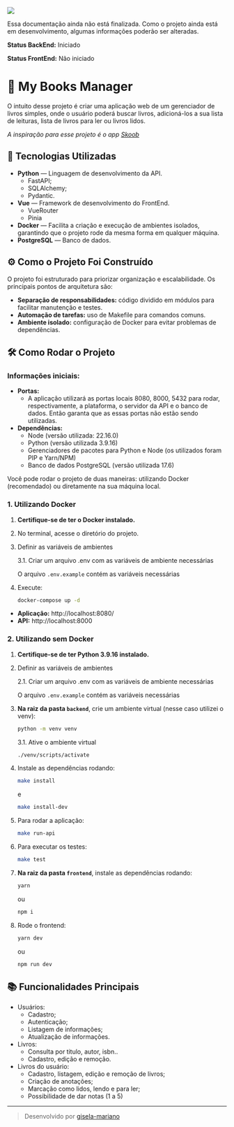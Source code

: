 ![](https://img.shields.io/badge/Status%20de%20Desenvolvimento%3A-Inicial%3A%20Em%20Desenvolvimento-orange?style=for-the-badge&labelColor=red)

Essa documentação ainda não está finalizada. Como o projeto ainda está em desenvolvimento, algumas informações poderão ser alteradas.

**Status BackEnd:** Iniciado

**Status FrontEnd:** Não iniciado

# 📒 My Books Manager

O intuito desse projeto é criar uma aplicação web de um gerenciador de livros simples, onde o usuário poderá buscar livros, adicioná-los a sua lista de leituras, lista de livros para ler ou livros lidos. 

*A inspiração para esse projeto é o app [Skoob](https://www.skoob.com.br/)*

## 🚀 Tecnologias Utilizadas

- **Python** — Linguagem de desenvolvimento da API.
	- FastAPI;
	- SQLAlchemy;
	- Pydantic.
- **Vue** — Framework de desenvolvimento do FrontEnd.
	- VueRouter
	- Pinia
- **Docker** — Facilita a criação e execução de ambientes isolados, garantindo que o projeto rode da mesma forma em qualquer máquina.
- **PostgreSQL** — Banco de dados.


## ⚙️ Como o Projeto Foi Construído

O projeto foi estruturado para priorizar organização e escalabilidade. Os principais pontos de arquitetura são:

- **Separação de responsabilidades:** código dividido em módulos para facilitar manutenção e testes.
- **Automação de tarefas:** uso de Makefile para comandos comuns.
- **Ambiente isolado:** configuração de Docker para evitar problemas de dependências.

## 🛠️ Como Rodar o Projeto

### Informações iniciais:

 - **Portas:**
	- A aplicação utilizará as portas locais 8080, 8000, 5432 para rodar, respectivamente, a plataforma, o servidor da API e o banco de dados. Então garanta que as essas portas não estão sendo utilizadas.
 - **Dependências:**
	- Node (versão utilizada: 22.16.0)
	- Python (versão utilizada 3.9.16)
	- Gerenciadores de pacotes para Python e Node (os utilizados foram PIP e Yarn/NPM)
	- Banco de dados PostgreSQL (versão utilizada 17.6)

Você pode rodar o projeto de duas maneiras: utilizando Docker (recomendado) ou diretamente na sua máquina local.

### 1. Utilizando Docker

1. **Certifique-se de ter o Docker instalado.**
2. No terminal, acesse o diretório do projeto.
3. Definir as variáveis de ambientes

	3.1. Criar um arquivo .env com as variáveis de ambiente necessárias

	O arquivo `.env.example` contém as variáveis necessárias

4. Execute:

   ```bash
   docker-compose up -d
   ```

- **Aplicação:** http://localhost:8080/
- **API:** http://localhost:8000

### 2. Utilizando sem Docker

1. **Certifique-se de ter Python 3.9.16 instalado.**
2. Definir as variáveis de ambientes

	2.1. Criar um arquivo .env com as variáveis de ambiente necessárias

	O arquivo `.env.example` contém as variáveis necessárias

3. **Na raiz da pasta `backend`**, crie um ambiente virtual (nesse caso utilizei o venv):
   ```bash
   python -m venv venv
   ```

	 3.1. Ative o ambiente virtual
	 ```bash
	./venv/scripts/activate
	 ```

4. Instale as dependências rodando:
   ```bash
   make install
   ```
	 e
	 
   ```bash
   make install-dev
   ```

5. Para rodar a aplicação:

   ```bash
   make run-api
   ```

4. Para executar os testes:

   ```bash
   make test
   ```

5. **Na raiz da pasta `frontend`**, instale as dependências rodando:

   ```bash
   yarn
   ```
	 ou

   ```bash
   npm i
   ```

2. Rode o frontend:

	```bash
	yarn dev
	```
	ou

	```bash
	npm run dev
	```

## 📚 Funcionalidades Principais

- Usuários:
	- Cadastro;
	- Autenticação;
	- Listagem de informações;
	- Atualização de informações.
- Livros:
	- Consulta por titulo, autor, isbn..
	- Cadastro, edição e remoção.
- Livros do usuário:
	- Cadastro, listagem, edição e remoção de livros;
	- Criação de anotações;
	- Marcação como lidos, lendo e para ler;
	- Possibilidade de dar notas (1 a 5)

---

> Desenvolvido por [gisela-mariano](https://github.com/gisela-mariano)